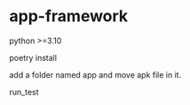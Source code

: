 # app-framework

python >=3.10

poetry install

add a folder named app and move apk file in it.

run_test
